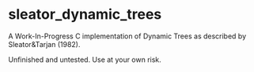 # sleator_dynamic_trees
A Work-In-Progress C implementation of Dynamic Trees as described by Sleator&Tarjan (1982).

Unfinished and untested. Use at your own risk.
